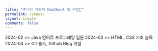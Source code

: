 ```yaml
---
title: "주니어 개발자 NamCheol 입니다👋🏻"
permalink: /about/
layout: single
comments: false
---
```

2024-02 >> Java 언어로 프로그래밍 입문
2024-03 >> HTML, CSS 기초 습득
2024-04 >> Git 습득, Github Blog 개설
